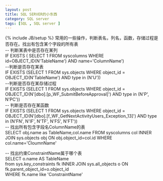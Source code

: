 ```yaml
---
layout: post
title: SQL SERVER的小东西
category: SQL server
tags: [SQL , SQL server ]
---
```

{% include JB/setup %}
 常用的一些操作，判断表名，列名，函数，存储过程是否存在。找出有包含某个字段的所有表  
-- 判断某表中是否存在某列  
      IF EXISTS ( SELECT 1 FROM syscolumns WHERE id=OBJECT_ID(N'TableName') AND name='ColumnName')   
--判断是否存在某表  
      IF  EXISTS (SELECT 1 FROM sys.objects WHERE object_id = OBJECT_ID(N'TableName') AND type in (N'U'))   
--判断是否存在某存储过程  
      IF  EXISTS (SELECT 1 FROM sys.objects WHERE object_id = OBJECT_ID(N'[dbo].[p_WF_SubmitBeforeApproval]') AND type in (N'P', N'PC'))   
 -- 判断是否存在某函数  
     IF  EXISTS (SELECT 1 FROM sys.objects WHERE object_id = OBJECT_ID(N'[dbo].[f_WF_GetNextActivityUsers_Exception_13]') AND type in (N'FN', N'IF', N'TF', N'FS', N'FT'))    
-- 找出所有包含字段名ColumnName的表  
     SELECT obj.name as TableName,col.name FROM syscolumns col INNER JOIN sys.objects obj ON obj.object_id=col.id WHERE col.name='CloumnName'    
    
--  找出约束ConstraintName属于哪个表  
     SELECT o.name AS TableName  
from  sys.key_constraints  fk  INNER JOIN sys.all_objects  o ON  fk.parent_object_id=o.object_id  
 WHERE fk.name like 'ConstraintName' 